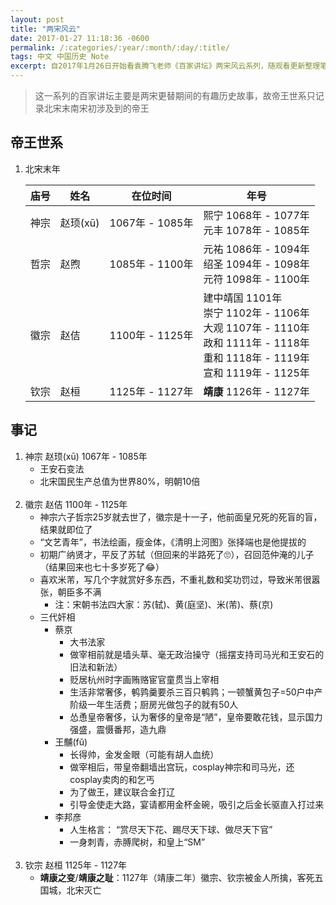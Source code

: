 ```yaml
---
layout: post
title: "两宋风云"
date: 2017-01-27 11:18:36 -0600
permalink: /:categories/:year/:month/:day/:title/
tags: 中文 中国历史 Note
excerpt: 自2017年1月26日开始看袁腾飞老师《百家讲坛》两宋风云系列，随观看更新整理笔记，持续更新中
---
```


> 这一系列的百家讲坛主要是两宋更替期间的有趣历史故事，故帝王世系只记录北宋末南宋初涉及到的帝王

## 帝王世系

1. 北宋末年

    | 庙号 | 姓名 | 在位时间 | 年号 |
    | --- | --- | ------- | ---- |
    | 神宗 | 赵顼(xū) | 1067年 - 1085年 | 熙宁 1068年 - 1077年<br>元丰 1078年 - 1085年 |
    | 哲宗 | 赵煦 | 1085年 - 1100年 | 元祐 1086年 - 1094年<br>绍圣 1094年 - 1098年<br>元符 1098年 - 1100年 |
    | 徽宗 | 赵佶 | 1100年 - 1125年 | 建中靖国 1101年<br>崇宁 1102年 - 1106年<br>大观 1107年 - 1110年<br>政和 1111年 - 1118年<br>重和 1118年 - 1119年<br>宣和 1119年 - 1125年 |
    | 钦宗 | 赵桓 | 1125年 - 1127年 | **靖康** 1126年 - 1127年 |


## 事记

1. 神宗 赵顼(xū) 1067年 - 1085年
    - 王安石变法
    - 北宋国民生产总值为世界80%，明朝10倍
<br><br>
1. 徽宗 赵佶 1100年 - 1125年
    - 神宗六子哲宗25岁就去世了，徽宗是十一子，他前面皇兄死的死盲的盲，结果就即位了
    - “文艺青年”，书法绘画，瘦金体，《清明上河图》张择端也是他提拔的
    - 初期广纳贤才，平反了苏轼（但回来的半路死了🙄），召回范仲淹的儿子（结果回来也七十多岁死了😂）
    - 喜欢米芾，写几个字就赏好多东西，不重礼数和奖功罚过，导致米芾很嚣张，朝臣多不满
        - 注：宋朝书法四大家：苏(轼)、黄(庭坚)、米(芾)、蔡(京)
    - 三代奸相
        - 蔡京
            - 大书法家
            - 做宰相前就是墙头草、毫无政治操守（摇摆支持司马光和王安石的旧法和新法）
            - 贬居杭州时字画贿赂宦官童贯当上宰相
            - 生活非常奢侈，鹌鹑羹要杀三百只鹌鹑；一顿蟹黄包子=50户中产阶级一年生活费；厨房光做包子的就有50人
            - 怂恿皇帝奢侈，认为奢侈的皇帝是“陋”，皇帝要敢花钱，显示国力强盛，震慑番邦，造九鼎
        - 王黼(fǔ)
            - 长得帅，金发金眼（可能有胡人血统）
            - 做宰相后，带皇帝翻墙出宫玩，cosplay神宗和司马光，还cosplay卖肉的和乞丐
            - 为了做王，建议联合金打辽
            - 引导金使走大路，宴请都用金杯金碗，吸引之后金长驱直入打过来
        - 李邦彦
            - 人生格言： “赏尽天下花、踢尽天下球、做尽天下官”
            - 一身刺青，赤膊爬树，和皇上“SM”
<br><br>
1. 钦宗 赵桓 1125年 - 1127年
    - **靖康之变**/**靖康之耻**：1127年（靖康二年）徽宗、钦宗被金人所擒，客死五国城，北宋灭亡
